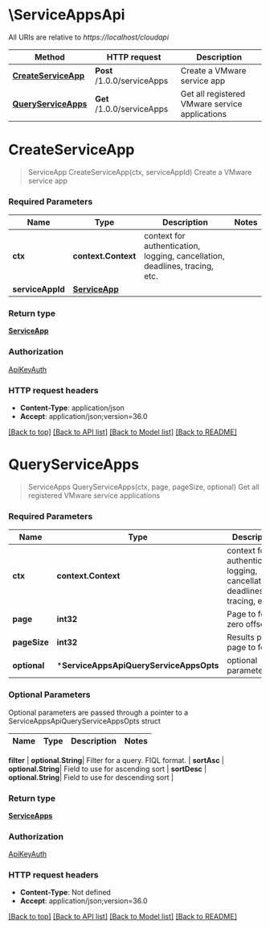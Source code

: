 # \ServiceAppsApi

All URIs are relative to *https://localhost/cloudapi*

Method | HTTP request | Description
------------- | ------------- | -------------
[**CreateServiceApp**](ServiceAppsApi.md#CreateServiceApp) | **Post** /1.0.0/serviceApps | Create a VMware service app
[**QueryServiceApps**](ServiceAppsApi.md#QueryServiceApps) | **Get** /1.0.0/serviceApps | Get all registered VMware service applications


# **CreateServiceApp**
> ServiceApp CreateServiceApp(ctx, serviceAppId)
Create a VMware service app

### Required Parameters

Name | Type | Description  | Notes
------------- | ------------- | ------------- | -------------
 **ctx** | **context.Context** | context for authentication, logging, cancellation, deadlines, tracing, etc.
  **serviceAppId** | [**ServiceApp**](ServiceApp.md)|  | 

### Return type

[**ServiceApp**](ServiceApp.md)

### Authorization

[ApiKeyAuth](../README.md#ApiKeyAuth)

### HTTP request headers

 - **Content-Type**: application/json
 - **Accept**: application/json;version=36.0

[[Back to top]](#) [[Back to API list]](../README.md#documentation-for-api-endpoints) [[Back to Model list]](../README.md#documentation-for-models) [[Back to README]](../README.md)

# **QueryServiceApps**
> ServiceApps QueryServiceApps(ctx, page, pageSize, optional)
Get all registered VMware service applications

### Required Parameters

Name | Type | Description  | Notes
------------- | ------------- | ------------- | -------------
 **ctx** | **context.Context** | context for authentication, logging, cancellation, deadlines, tracing, etc.
  **page** | **int32**| Page to fetch, zero offset. | [default to 1]
  **pageSize** | **int32**| Results per page to fetch. | [default to 25]
 **optional** | ***ServiceAppsApiQueryServiceAppsOpts** | optional parameters | nil if no parameters

### Optional Parameters
Optional parameters are passed through a pointer to a ServiceAppsApiQueryServiceAppsOpts struct

Name | Type | Description  | Notes
------------- | ------------- | ------------- | -------------


 **filter** | **optional.String**| Filter for a query.  FIQL format. | 
 **sortAsc** | **optional.String**| Field to use for ascending sort | 
 **sortDesc** | **optional.String**| Field to use for descending sort | 

### Return type

[**ServiceApps**](ServiceApps.md)

### Authorization

[ApiKeyAuth](../README.md#ApiKeyAuth)

### HTTP request headers

 - **Content-Type**: Not defined
 - **Accept**: application/json;version=36.0

[[Back to top]](#) [[Back to API list]](../README.md#documentation-for-api-endpoints) [[Back to Model list]](../README.md#documentation-for-models) [[Back to README]](../README.md)

